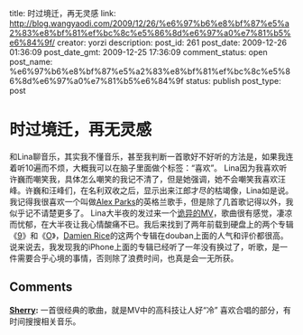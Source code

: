 title: 时过境迁，再无灵感
link: http://blog.wangyaodi.com/2009/12/26/%e6%97%b6%e8%bf%87%e5%a2%83%e8%bf%81%ef%bc%8c%e5%86%8d%e6%97%a0%e7%81%b5%e6%84%9f/
creator: yorzi
description: 
post_id: 261
post_date: 2009-12-26 01:36:09
post_date_gmt: 2009-12-25 17:36:09
comment_status: open
post_name: %e6%97%b6%e8%bf%87%e5%a2%83%e8%bf%81%ef%bc%8c%e5%86%8d%e6%97%a0%e7%81%b5%e6%84%9f
status: publish
post_type: post

# 时过境迁，再无灵感

和Lina聊音乐，其实我不懂音乐，甚至我判断一首歌好不好听的方法是，如果我连着听10遍而不烦，大概我可以在脑子里面做个标签：“喜欢”。 Lina因为我喜欢听许巍而嘲笑我，具体怎么嘲笑的我记不清了，但是她强调，她不会嘲笑我喜欢汪峰。许巍和汪峰们，在名利双收之后，显示出来江郎才尽的枯竭像，Lina如是说。 我记得我很喜欢一个叫做[Alex Parks](http://en.wikipedia.org/wiki/Alex_Parks)的英格兰歌手，但是除了几首歌记得以外，我似乎记不请楚更多了。 Lina大半夜的发过来一个[诡异的MV](http://v.youku.com/v_show/id_XMTk1MzE4NDg=.html)，歌曲很有感觉，凄凉而忧郁，在大半夜让我心情酸痛不已。我后来找到了两年前载到硬盘上的两个专辑《[9](http://www.douban.com/subject/1889074/)》和《[O](http://www.douban.com/subject/1394590/)》，[Damien Rice](http://www.damienrice.com/)的这两个专辑在douban上面的人气和评价都很高。 说来说去，我发现我的iPhone上面的专辑已经听了一年没有换过了，听歌，是一件需要合乎心境的事情，否则除了浪费时间，也真是会一无所获。

## Comments

**[Sherry](#370 "2009-12-29 23:36:57"):** 一首很经典的歌曲，就是MV中的高科技让人好“冷” 喜欢合唱的部分，有时间搜搜相关音乐。

